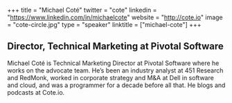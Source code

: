 +++
title = "Michael Coté"
twitter = "cote"
linkedin = "https://www.linkedin.com/in/michaelcote"
website = "http://cote.io"
image = "cote-circle.jpg"
type = "speaker"
linktitle = ["michael-cote"]
+++

<h2>Director, Technical Marketing at Pivotal Software</h2>

<p>Michael Coté is Technical Marketing Director at Pivotal Software where he works on the advocate team. He’s been an industry analyst at 451 Research and RedMonk, worked in corporate strategy and M&A at Dell in software and cloud, and was a programmer for a decade before all that. He blogs and podcasts at Cote.io.</p>